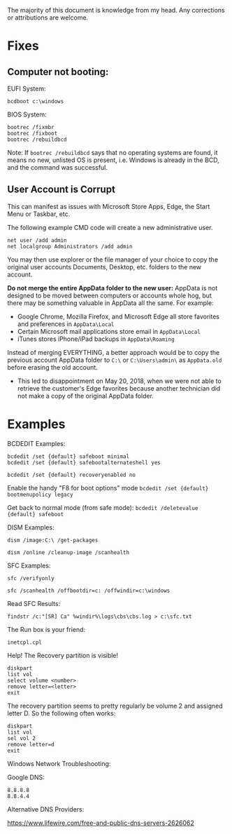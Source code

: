The majority of this document is knowledge from my head. Any corrections or attributions are welcome. 



# Fixes

## Computer not booting:

EUFI System:

    bcdboot c:\windows
    
BIOS System:

    bootrec /fixmbr
    bootrec /fixboot
    bootrec /rebuildbcd

Note: If `bootrec /rebuildbcd` says that no operating systems are found, it means no new, unlisted OS is present, i.e. Windows is already in the BCD, and the command was successful.

## User Account is Corrupt

This can manifest as issues with Microsoft Store Apps, Edge, the Start Menu or Taskbar, etc.

The following example CMD code will create a new administrative user.
    
    net user /add admin
    net localgroup Administrators /add admin
    
You may then use explorer or the file manager of your choice to copy the original user accounts Documents, Desktop, etc. folders to the new account.

**Do not merge the entire AppData folder to the new user:** AppData is not designed to be moved between computers or accounts whole hog, but there may be something valuable in AppData all the same. For example:

* Google Chrome, Mozilla Firefox, and Microsoft Edge all store favorites and preferences in `AppData\Local`
* Certain Microsoft mail applications store email in `AppData\Local`
* iTunes stores iPhone/iPad backups in `AppData\Roaming`

Instead of merging EVERYTHING, a better approach would be to copy the previous account AppData folder to `C:\` or `C:\Users\admin\` as `AppData.old` before erasing the old account.
* This led to disappointment on May 20, 2018, when we were not able to retrieve the customer's Edge favorites because another technician did not make a copy of the original AppData folder.

# Examples
BCDEDIT Examples:

    bcdedit /set {default} safeboot minimal
    bcdedit /set {default} safebootalternateshell yes


`bcdedit /set {default} recoveryenabled no`


Enable the handy "F8 for boot options" mode
`bcdedit /set {default} bootmenupolicy legacy`

Get back to normal mode (from safe mode):
`bcdedit /deletevalue {default} safeboot`

DISM Examples:

`dism /image:C:\ /get-packages`

`dism /online /cleanup-image /scanhealth`

SFC Examples:

`sfc /verifyonly`

`sfc /scanhealth /offbootdir=c: /offwindir=c:\windows`

Read SFC Results:

`findstr /c:"[SR] Ca" %windir%\logs\cbs\cbs.log > c:\sfc.txt`

The Run box is your friend:
    
    inetcpl.cpl

Help! The Recovery partition is visible!

    diskpart
    list vol
    select volume <number>
    remove letter=<letter>
    exit
    
The recovery partition seems to pretty regularly be volume 2 and assigned letter D. So the following often works:

    diskpart
    list vol
    sel vol 2
    remove letter=d
    exit


Windows Network Troubleshooting:

Google DNS:

    8.8.8.8
    8.8.4.4

Alternative DNS Providers:

https://www.lifewire.com/free-and-public-dns-servers-2626062

